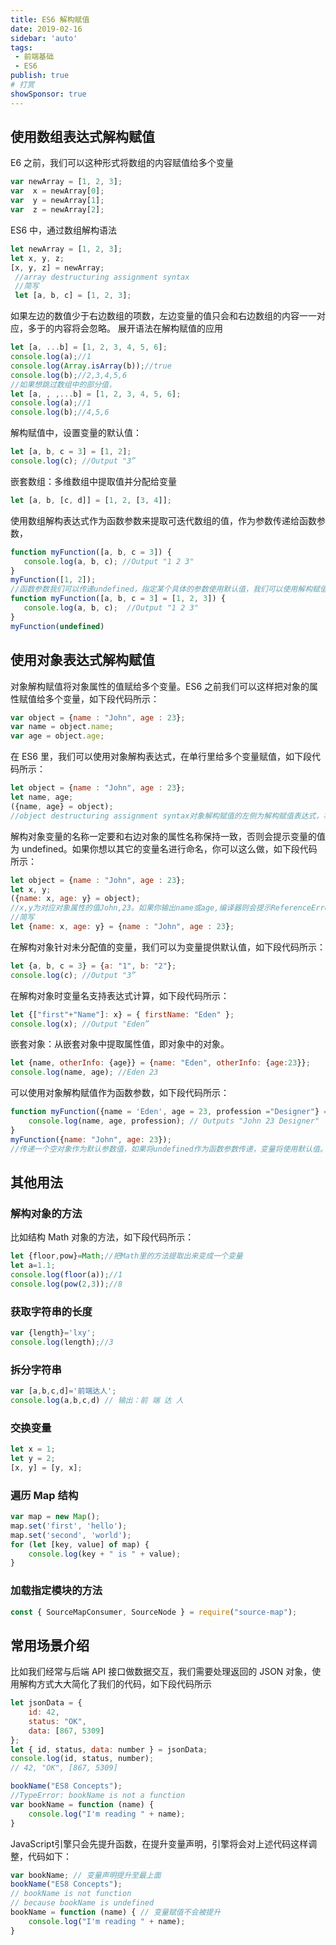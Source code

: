 ```yaml
---
title: ES6 解构赋值
date: 2019-02-16
sidebar: 'auto'
tags:
 - 前端基础
 - ES6
publish: true
# 打赏
showSponsor: true
---
```


## 使用数组表达式解构赋值

E6 之前，我们可以这种形式将数组的内容赋值给多个变量

```js
var newArray = [1, 2, 3];
var  x = newArray[0];
var  y = newArray[1];
var  z = newArray[2];
```

ES6 中，通过数组解构语法

```js
let newArray = [1, 2, 3];
let x, y, z;
[x, y, z] = newArray;
 //array destructuring assignment syntax
 //简写
 let [a, b, c] = [1, 2, 3];
 ```

如果左边的数值少于右边数组的项数，左边变量的值只会和右边数组的内容一一对应，多于的内容将会忽略。
展开语法在解构赋值的应用

 ```js
 let [a, ...b] = [1, 2, 3, 4, 5, 6];
console.log(a);//1
console.log(Array.isArray(b));//true
console.log(b);//2,3,4,5,6
//如果想跳过数组中的部分值，
let [a, , ,...b] = [1, 2, 3, 4, 5, 6];
console.log(a);//1
console.log(b);//4,5,6
 ```

解构赋值中，设置变量的默认值：

 ```js
 let [a, b, c = 3] = [1, 2];
console.log(c); //Output "3”
 ```

 嵌套数组：多维数组中提取值并分配给变量

 ```js
 let [a, b, [c, d]] = [1, 2, [3, 4]];
 ```

 使用数组解构表达式作为函数参数来提取可迭代数组的值，作为参数传递给函数参数，

 ```js
 function myFunction([a, b, c = 3]) {
    console.log(a, b, c); //Output "1 2 3"
}
myFunction([1, 2]);
//函数参数我们可以传递undefined，指定某个具体的参数使用默认值，我们可以使用解构赋值为相关变量提供一组默认值，并传入undefined。
function myFunction([a, b, c = 3] = [1, 2, 3]) {
    console.log(a, b, c);  //Output "1 2 3"
}
myFunction(undefined)
 ```

## 使用对象表达式解构赋值

对象解构赋值将对象属性的值赋给多个变量。ES6 之前我们可以这样把对象的属性赋值给多个变量，如下段代码所示：

```js
var object = {name : "John", age : 23};
var name = object.name;
var age = object.age;
```

在 ES6 里，我们可以使用对象解构表达式，在单行里给多个变量赋值，如下段代码所示：

```js
let object = {name : "John", age : 23};
let name, age;
({name, age} = object);
//object destructuring assignment syntax对象解构赋值的左侧为解构赋值表达式，右侧为对应要分配赋值的对象。解构语句的两边千万不要遗漏左右括号（），否则会报错。

```

解构对象变量的名称一定要和右边对象的属性名称保持一致，否则会提示变量的值为 undefined。如果你想以其它的变量名进行命名，你可以这么做，如下段代码所示：

```js
let object = {name : "John", age : 23};
let x, y;
({name: x, age: y} = object);
//x,y为对应对象属性的值John,23。如果你输出name或age,编译器则会提示ReferenceError: 变量 is not defined。
//简写
let {name: x, age: y} = {name : "John", age : 23};
```

在解构对象针对未分配值的变量，我们可以为变量提供默认值，如下段代码所示：

```js
let {a, b, c = 3} = {a: "1", b: "2"};
console.log(c); //Output "3”
```

在解构对象时变量名支持表达式计算，如下段代码所示：

```js
let {["first"+"Name"]: x} = { firstName: "Eden" };
console.log(x); //Output "Eden”
```

嵌套对象：从嵌套对象中提取属性值，即对象中的对象。

```js
let {name, otherInfo: {age}} = {name: "Eden", otherInfo: {age:23}};
console.log(name, age); //Eden 23
```

可以使用对象解构赋值作为函数参数，如下段代码所示：

```js
function myFunction({name = 'Eden', age = 23, profession ="Designer"} = {}){
    console.log(name, age, profession); // Outputs "John 23 Designer"
}
myFunction({name: "John", age: 23});
//传递一个空对象作为默认参数值，如果将undefined作为函数参数传递，变量将使用默认值。
```

## 其他用法

### 解构对象的方法

比如结构 Math 对象的方法，如下段代码所示：

```js
let {floor,pow}=Math;//把Math里的方法提取出来变成一个变量
let a=1.1;
console.log(floor(a));//1
console.log(pow(2,3));//8
```

### 获取字符串的长度

```js
var {length}='lxy';
console.log(length);//3
```

### 拆分字符串

```js
var [a,b,c,d]='前端达人';
console.log(a,b,c,d) // 输出：前 端 达 人
```

### 交换变量

```js
let x = 1;
let y = 2;
[x, y] = [y, x];
```

### 遍历 Map 结构

```js
var map = new Map();
map.set('first', 'hello');
map.set('second', 'world');
for (let [key, value] of map) {
    console.log(key + " is " + value);
}
```

### 加载指定模块的方法

```js
const { SourceMapConsumer, SourceNode } = require("source-map");
```

## 常用场景介绍

比如我们经常与后端 API 接口做数据交互，我们需要处理返回的 JSON 对象，使用解构方式大大简化了我们的代码，如下段代码所示

```js
let jsonData = {
    id: 42,
    status: "OK",
    data: [867, 5309]
};
let { id, status, data: number } = jsonData;
console.log(id, status, number);
// 42, "OK", [867, 5309]
```

```js
bookName("ES8 Concepts");
//TypeError: bookName is not a function
var bookName = function (name) {
    console.log("I'm reading " + name);
}

```

JavaScript引擎只会先提升函数，在提升变量声明，引擎将会对上述代码这样调整，代码如下：

```js
var bookName; // 变量声明提升至最上面
bookName("ES8 Concepts");
// bookName is not function
// because bookName is undefined
bookName = function (name) { // 变量赋值不会被提升
    console.log("I'm reading " + name);
}
```
